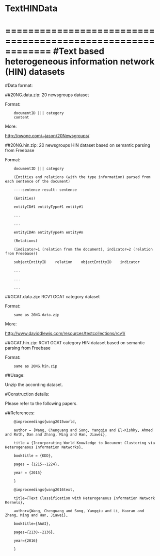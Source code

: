 # TextHINData
============================================================
#Text based heterogeneous information network (HIN) datasets
============================================================


#Data format:

##20NG.data.zip: 20 newsgroups dataset

Format:
        
        documentID ||| category
        content

More:

http://qwone.com/~jason/20Newsgroups/

##20NG.hin.zip: 20 newsgroups HIN dataset based on semantic parsing from Freebase

Format:
        
        documentID ||| category
        
        (Entities and relations (with the type information) parsed from each sentence of the document)
        
        ----sentence result: sentence
        
        (Entities)
        
        entityID#1 entityType#1 entity#1
        
        ...
        
        ...
        
        entityID#n entityType#n entity#n
        
        (Relations)
        
        (indicator=1 (relation from the document), indicator=2 (relation from Freebase))
        
        subjectEntityID    relation    objectEntityID    indicator
        
        ...
        
        ...
        
        ...

##GCAT.data.zip: RCV1 GCAT category dataset

Format:
        
        same as 20NG.data.zip

More:

http://www.daviddlewis.com/resources/testcollections/rcv1/

##GCAT.hin.zip: RCV1 GCAT category HIN dataset based on semantic parsing from Freebase

Format:
        
        same as 20NG.hin.zip

##Usage:
  
  Unzip the according dataset.


#Construction details:

  Please refer to the following papers.

##References:

        @inproceedings{wang2015world,
  
        author = {Wang, Chenguang and Song, Yangqiu and El-Kishky, Ahmed and Roth, Dan and Zhang, Ming and Han, Jiawei},
  
        title = {Incorporating World Knowledge to Document Clustering via Heterogeneous Information Networks},
  
        booktitle = {KDD},
  
        pages = {1215--1224},
  
        year = {2015}

        }

        @inproceedings{wang2016text,
  
        title={Text Classification with Heterogeneous Information Network Kernels},
  
        author={Wang, Chenguang and Song, Yangqiu and Li, Haoran and Zhang, Ming and Han, Jiawei},
  
        booktitle={AAAI},
  
        pages={2130--2136},
  
        year={2016}

        }
